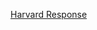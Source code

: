 [Harvard Response](https://hbsp.harvard.edu/inspiring-minds/chatgpt-and-ai-text-generators-should-academia-adapt-or-resist)